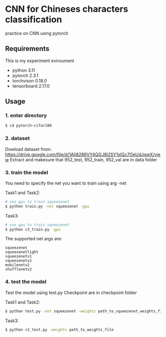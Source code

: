 # CNN for Chineses characters classification

practice on CNN using pytorch

## Requirements

This is my experiment eviroument
- python 3.11
- pytorch 2.3.1
- torchvison 0.18.0
- tensorboard 2.17.0


## Usage

### 1. enter directory
```bash
$ cd pytorch-cifar100
```

### 2. dataset
Dowload dataset from: https://drive.google.com/file/d/1AIi8286VY4QGJ8i2SY1sIQc7OeUdJqwX/view
Extract and makesure that 952_test, 952_train, 952_val are in data folder

### 3. train the model
You need to specify the net you want to train using arg -net

Task1 and Task2:
```bash
# use gpu to train squeezenet
$ python train.py -net squeezenet -gpu
```
Task3:
```bash
# use gpu to train squeezenet
$ python c3_train.py -gpu
```

The supported net args are:
```
squeezenet
squeezenetlight
squeezenetv1
squeezenetv2
mobilenetv2
shufflenetv2
```


### 4. test the model
Test the model using test.py
Checkpoint are in checkpoint folder

Task1 and Task2:
```bash
$ python test.py -net squeezenet -weights path_to_squeezenet_weights_file
```

Task3:
```bash
$ python c3_test.py -weights path_to_weights_file
```